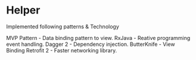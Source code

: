 # Helper
Implemented following patterns & Technology

MVP Pattern - Data binding pattern to view.
RxJava  - Reative programming event handling. 
Dagger 2 - Dependency injection.
ButterKnife - View Binding 
Retrofit 2 - Faster networking library.

